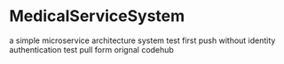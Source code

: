 # MedicalServiceSystem
a simple microservice architecture system
test first push without identity authentication
test pull form orignal codehub

